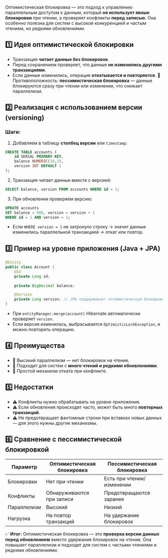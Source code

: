 Оптимистическая блокировка — это подход к управлению параллельным доступом к данным, который **не использует явные блокировки** при чтении, а проверяет конфликты **перед записью**. Она особенно полезна для систем с высокой конкуренцией и частым чтением, но редкими обновлениями.
## 1️⃣ Идея оптимистической блокировки
- Транзакция **читает данные без блокировок**.
- Перед сохранением проверяет, что данные **не изменились другими транзакциями**.
- Если данные изменились, операция **откатывается и повторяется**.
📌 Противоположность: **пессимистическая блокировка** — данные блокируются сразу при чтении или изменении, что снижает параллелизм.
## 2️⃣ Реализация с использованием версии (versioning)
### Шаги:
1. Добавляем в таблицу **столбец версии** или `timestamp`:
```sql
CREATE TABLE accounts (
    id SERIAL PRIMARY KEY,
    balance NUMERIC(10,2),
    version INT DEFAULT 1
);
```
2. Транзакция читает данные вместе с версией:
```sql
SELECT balance, version FROM accounts WHERE id = 1;
```
3. При обновлении проверяем версию:
```sql
UPDATE accounts
SET balance = 900, version = version + 1
WHERE id = 1 AND version = 1;
```
- Если `WHERE version = 1` не затронуло строку → значит данные изменились параллельной транзакцией → откат или повтор.
## 3️⃣ Пример на уровне приложения (Java + JPA)
```java
@Entity
public class Account {
    @Id
    private Long id;
    
    private BigDecimal balance;

    @Version
    private Long version; // JPA поддерживает оптимистическую блокировку
}
```
- При `entityManager.merge(account)` Hibernate автоматически проверяет `version`.
- Если версия изменилась, выбрасывается `OptimisticLockException`, и можно повторить операцию.
## 4️⃣ Преимущества
- 🔹 Высокий параллелизм — нет блокировок на чтение.
- 🔹 Подходит для систем с **много чтений и редкими обновлениями**.
- 🔹 Простой механизм отката при конфликте.
## 5️⃣ Недостатки
- ⚠ Конфликты нужно обрабатывать на уровне приложения.
- ⚠ Если обновления происходят часто, может быть много **повторных транзакций**.
- ⚠ Не предотвращает фантомные строки при вставках новых данных — для этого нужны другие механизмы.
## 6️⃣ Сравнение с пессимистической блокировкой

|Параметр|Оптимистическая блокировка|Пессимистическая блокировка|
|---|---|---|
|Блокировки|Нет при чтении|Есть при чтении/изменении|
|Конфликты|Обнаруживаются при записи|Предотвращаются заранее|
|Параллелизм|Высокий|Низкий|
|Нагрузка|На повтор транзакций|На удержание блокировок|
✅ **Итог:**
Оптимистическая блокировка — это **проверка версии данных перед обновлением** вместо удержания блокировок на чтение. Она повышает параллелизм и подходит для систем с частыми чтениями и редкими обновлениями.